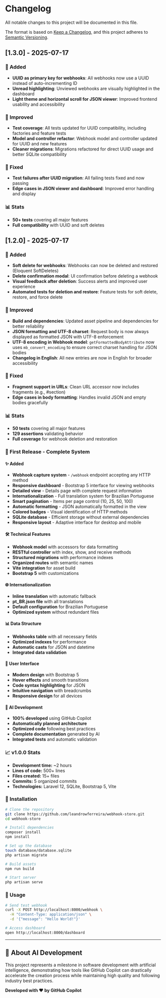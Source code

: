 # Changelog

All notable changes to this project will be documented in this file.

The format is based on [Keep a Changelog](https://keepachangelog.com/en/1.0.0/),
and this project adheres to [Semantic Versioning](https://semver.org/spec/v2.0.0.html).

## [1.3.0] - 2025-07-17

### 🧪 Added
- **UUID as primary key for webhooks**: All webhooks now use a UUID instead of auto-incrementing ID
- **Unread highlighting**: Unviewed webhooks are visually highlighted in the dashboard
- **Light theme and horizontal scroll for JSON viewer**: Improved frontend usability and accessibility

### 🔧 Improved
- **Test coverage**: All tests updated for UUID compatibility, including factories and feature tests
- **Model and controller refactor**: Webhook model and controller updated for UUID and new features
- **Cleaner migrations**: Migrations refactored for direct UUID usage and better SQLite compatibility

### 🐛 Fixed
- **Test failures after UUID migration**: All failing tests fixed and now passing
- **Edge cases in JSON viewer and dashboard**: Improved error handling and display

### 📊 Stats
- **50+ tests** covering all major features
- **Full compatibility** with UUID and soft deletes


## [1.2.0] - 2025-07-17

### 🧪 Added
- **Soft delete for webhooks**: Webhooks can now be deleted and restored (Eloquent SoftDeletes)
- **Delete confirmation modal**: UI confirmation before deleting a webhook
- **Visual feedback after deletion**: Success alerts and improved user experience
- **Automated tests for deletion and restore**: Feature tests for soft delete, restore, and force delete

### 🔧 Improved
- **Build and dependencies**: Updated asset pipeline and dependencies for better reliability
- **JSON formatting and UTF-8 charset**: Request body is now always displayed as formatted JSON with UTF-8 enforcement
- **UTF-8 encoding in Webhook model**: `getFormattedBodyAttribute` now uses `mb_convert_encoding` to ensure correct charset handling for JSON bodies
- **Changelog in English**: All new entries are now in English for broader accessibility

### 🐛 Fixed
- **Fragment support in URLs**: Clean URL accessor now includes fragments (e.g., #section)
- **Edge cases in body formatting**: Handles invalid JSON and empty bodies gracefully

### 📊 Stats
- **50 tests** covering all major features
- **129 assertions** validating behavior
- **Full coverage** for webhook deletion and restoration

### 🚀 First Release - Complete System

#### ✨ Added
- **Webhook capture system** - `/webhook` endpoint accepting any HTTP method
- **Responsive dashboard** - Bootstrap 5 interface for viewing webhooks
- **Detailed view** - Details page with complete request information
- **Internationalization** - Full translation system for Brazilian Portuguese
- **Smart pagination** - Items per page control (10, 25, 50, 100)
- **Automatic formatting** - JSON automatically formatted in the view
- **Colored badges** - Visual identification of HTTP methods
- **SQLite database** - Efficient storage without external dependencies
- **Responsive layout** - Adaptive interface for desktop and mobile

#### 🛠️ Technical Features
- **Webhook model** with accessors for data formatting
- **RESTful controller** with index, show, and receive methods
- **Structured migrations** with performance indexes
- **Organized routes** with semantic names
- **Vite integration** for asset build
- **Bootstrap 5** with customizations

#### 🌐 Internationalization
- **Inline translation** with automatic fallback
- **pt_BR.json file** with all translations
- **Default configuration** for Brazilian Portuguese
- **Optimized system** without redundant files

#### 📊 Data Structure
- **Webhooks table** with all necessary fields
- **Optimized indexes** for performance
- **Automatic casts** for JSON and datetime
- **Integrated data validation**

#### 🎨 User Interface
- **Modern design** with Bootstrap 5
- **Hover effects** and smooth transitions
- **Code syntax highlighting** for JSON
- **Intuitive navigation** with breadcrumbs
- **Responsive design** for all devices

#### 🤖 AI Development
- **100% developed** using GitHub Copilot
- **Automatically planned architecture**
- **Optimized code** following best practices
- **Complete documentation** generated by AI
- **Integrated tests** and automatic validation

### 📈 v1.0.0 Stats
- **Development time:** ~2 hours
- **Lines of code:** 500+ lines
- **Files created:** 15+ files
- **Commits:** 5 organized commits
- **Technologies:** Laravel 12, SQLite, Bootstrap 5, Vite

### 🔧 Installation
```bash
# Clone the repository
git clone https://github.com/leandrowferreira/webhook-store.git
cd webhook-store

# Install dependencies
composer install
npm install

# Set up the database
touch database/database.sqlite
php artisan migrate

# Build assets
npm run build

# Start server
php artisan serve
```

### 🚀 Usage
```bash
# Send test webhook
curl -X POST http://localhost:8000/webhook \
  -H "Content-Type: application/json" \
  -d '{"message": "Hello World!"}'

# Access dashboard
open http://localhost:8000/dashboard
```

---

## 🤖 About AI Development

This project represents a milestone in software development with artificial intelligence, demonstrating how tools like GitHub Copilot can drastically accelerate the creation process while maintaining high quality and following industry best practices.

**Developed with ❤️ by GitHub Copilot**
